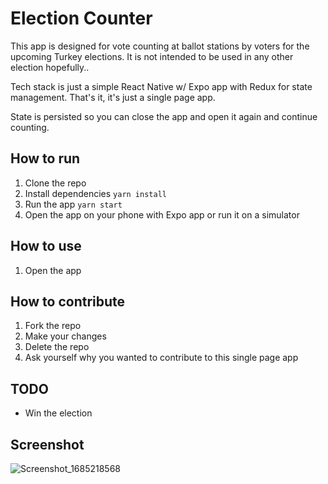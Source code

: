 # Election Counter

This app is designed for vote counting at ballot stations by voters for the upcoming Turkey elections. It is not intended to be used in any other election hopefully..

Tech stack is just a simple React Native w/ Expo app with Redux for state management. That's it, it's just a single page app.

State is persisted so you can close the app and open it again and continue counting.

## How to run

1. Clone the repo
2. Install dependencies `yarn install`
3. Run the app `yarn start`
4. Open the app on your phone with Expo app or run it on a simulator

## How to use

1. Open the app

## How to contribute

1. Fork the repo
2. Make your changes
3. Delete the repo
4. Ask yourself why you wanted to contribute to this single page app

## TODO

- Win the election

## Screenshot

![Screenshot_1685218568](https://github.com/ugur-eren/election-counter/assets/86152092/fdffdc6b-cf0d-4fd5-8911-12c380a6884b)
